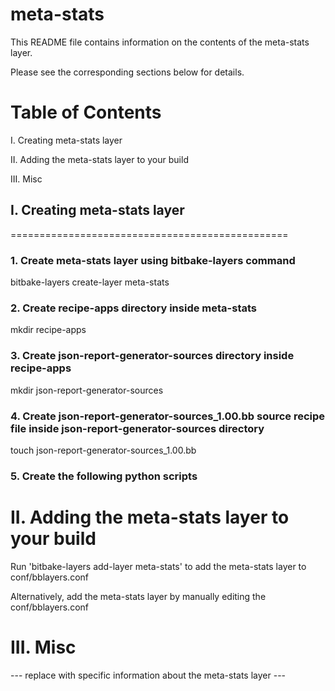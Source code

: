 # meta-stats

This README file contains information on the contents of the meta-stats layer.

Please see the corresponding sections below for details.

Table of Contents
=================

   I. Creating meta-stats layer
   
  II. Adding the meta-stats layer to your build
  
 III. Misc

## I. Creating meta-stats layer
================================================

### 1. Create meta-stats layer using bitbake-layers command

   bitbake-layers create-layer meta-stats

### 2. Create recipe-apps directory inside meta-stats

   mkdir recipe-apps

### 3. Create json-report-generator-sources directory inside recipe-apps

   mkdir json-report-generator-sources

### 4. Create json-report-generator-sources_1.00.bb source recipe file inside json-report-generator-sources directory

   touch json-report-generator-sources_1.00.bb

### 5. Create the following python scripts
 

II. Adding the meta-stats layer to your build
=================================================

Run 'bitbake-layers add-layer meta-stats' to add the meta-stats layer to conf/bblayers.conf

Alternatively, add the meta-stats layer by manually editing the conf/bblayers.conf

III. Misc
========

--- replace with specific information about the meta-stats layer ---
